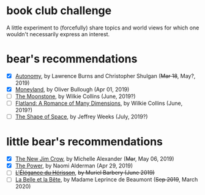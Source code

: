 # book club challenge

A little experiment to (forcefully) share topics and world views for which one
wouldn't necessarily express an interest.

# bear's recommendations

- [x] [Autonomy](https://www.harpercollins.com/9780062661128/autonomy/), by Lawrence Burns and Christopher Shulgan (~~Mar 18~~, May?, 2019)
- [x] [Moneyland](https://www.theguardian.com/books/2018/sep/09/moneyland-oliver-bullough-review-wealth-corruption-oligarchs), by Oliver Bullough (Apr 01, 2019)
- [ ] [The Moonstone](https://en.wikipedia.org/wiki/The_Moonstone), by Wilkie Collins (June, 2019?)
- [ ] [Flatland: A Romance of Many Dimensions](https://en.wikipedia.org/wiki/Flatland), by Wilkie Collins (June, 2019?)
- [ ] [The Shape of Space](https://www.goodreads.com/book/show/599877.The_Shape_of_Space), by Jeffrey Weeks (July, 2019?)

# little bear's recommendations

- [x] [The New Jim Crow](http://newjimcrow.com/), by Michelle Alexander (~~Mar~~, May 06, 2019)
- [x] [The Power](https://www.npr.org/2017/12/26/573507226/in-the-power-women-develop-a-weapon-that-changes-everything), by Naomi Alderman (Apr 29, 2019)
- [ ] [~~L'Élégance du Hérisson~~](https://en.wikipedia.org/wiki/The_Elegance_of_the_Hedgehog), ~~by Muriel Barbery (June 2019)~~
- [ ] [La Belle et la Bête](https://en.wikipedia.org/wiki/Beauty_and_the_Beast), by Madame Leprince de Beaumont (~~Sep 2019~~, March 2020)
